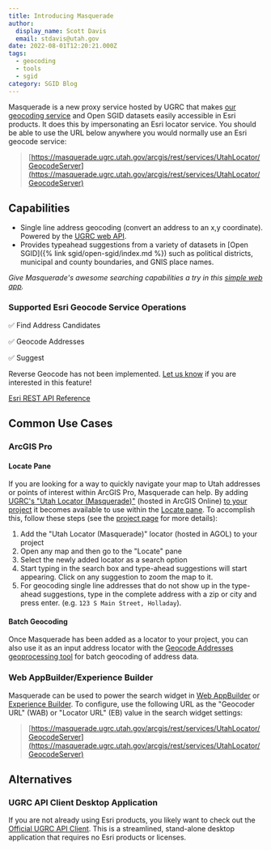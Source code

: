 ```yaml
---
title: Introducing Masquerade
author:
  display_name: Scott Davis
  email: stdavis@utah.gov
date: 2022-08-01T12:20:21.000Z
tags:
  - geocoding
  - tools
  - sgid
category: SGID Blog
---
```


Masquerade is a new proxy service hosted by UGRC that makes [our geocoding service](https://api.mapserv.utah.gov/) and Open SGID datasets easily accessible in Esri products. It does this by impersonating an Esri locator service. You should be able to use the URL below anywhere you would normally use an Esri geocode service:

> [https://masquerade.ugrc.utah.gov/arcgis/rest/services/UtahLocator/GeocodeServer](https://masquerade.ugrc.utah.gov/arcgis/rest/services/UtahLocator/GeocodeServer)

## Capabilities



- Single line address geocoding (convert an address to an x,y coordinate). Powered by the [UGRC web API](https://api.mapserv.utah.gov/#geocoding).
- Provides typeahead suggestions from a variety of datasets in [Open SGID]({% link sgid/open-sgid/index.md %}) such as political districts, municipal and county boundaries, and GNIS place names.

_Give Masquerade's awesome searching capabilities a try in this [simple web app](https://arcg.is/0na9Lf0)._

### Supported Esri Geocode Service Operations



✅ Find Address Candidates

✅ Geocode Addresses

✅ Suggest

Reverse Geocode has not been implemented. [Let us know](https://github.com/agrc/masquerade/issues/new) if you are interested in this feature!

[Esri REST API Reference](https://developers.arcgis.com/rest/services-reference/enterprise/geocode-service.htm)

## Common Use Cases



### ArcGIS Pro



#### Locate Pane

If you are looking for a way to quickly navigate your map to Utah addresses or points of interest within ArcGIS Pro, Masquerade can help. By adding [UGRC's "Utah Locator (Masquerade)"](https://utah.maps.arcgis.com/home/item.html?id=f19e6205b9bd49e8a39ed51ddd58164a) (hosted in ArcGIS Online) [to your project](https://pro.arcgis.com/en/pro-app/latest/help/data/geocoding/add-locators-to-a-project.htm) it becomes available to use within the [Locate pane](https://pro.arcgis.com/en/pro-app/latest/help/data/geocoding/find-places-on-the-map.htm). To accomplish this, follow these steps (see the [project page](https://github.com/agrc/masquerade#locate-pane) for more details):

1. Add the "Utah Locator (Masquerade)" locator (hosted in AGOL) to your project
1. Open any map and then go to the "Locate" pane
1. Select the newly added locator as a search option
1. Start typing in the search box and type-ahead suggestions will start appearing. Click on any suggestion to zoom the map to it.
1. For geocoding single line addresses that do not show up in the type-ahead suggestions, type in the complete address with a zip or city and press enter. (e.g. `123 S Main Street, Holladay`).

#### Batch Geocoding

Once Masquerade has been added as a locator to your project, you can also use it as an input address locator with the [Geocode Addresses geoprocessing tool](https://pro.arcgis.com/en/pro-app/latest/tool-reference/geocoding/geocode-addresses.htm) for batch geocoding of address data.

### Web AppBuilder/Experience Builder



Masquerade can be used to power the search widget in [Web AppBuilder](https://doc.arcgis.com/en/web-appbuilder/latest/create-apps/widget-search.htm) or [Experience Builder](https://developers.arcgis.com/experience-builder/guide/search-widget/). To configure, use the following URL as the "Geocoder URL" (WAB) or "Locator URL" (EB) value in the search widget settings:

> [https://masquerade.ugrc.utah.gov/arcgis/rest/services/UtahLocator/GeocodeServer](https://masquerade.ugrc.utah.gov/arcgis/rest/services/UtahLocator/GeocodeServer)

## Alternatives



### UGRC API Client Desktop Application



If you are not already using Esri products, you likely want to check out the [Official UGRC API Client](/blog/2021-11-29-introducing-the-official-ugrc-api-client). This is a streamlined, stand-alone desktop application that requires no Esri products or licenses.
